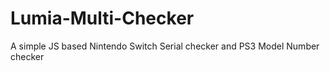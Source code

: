 # Lumia-Multi-Checker
A simple JS based Nintendo Switch Serial checker and PS3 Model Number checker
